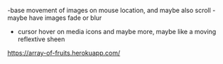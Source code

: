 -base movement of images on mouse location, and maybe also scroll
-maybe have images fade or blur
- cursor hover on media icons and maybe more, maybe like a moving reflextive sheen


https://array-of-fruits.herokuapp.com/
